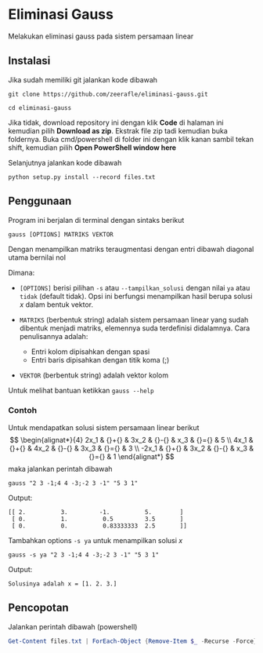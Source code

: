 # Eliminasi Gauss

Melakukan eliminasi gauss pada sistem persamaan linear

## Instalasi

Jika sudah memiliki git jalankan kode dibawah
```console
git clone https://github.com/zeerafle/eliminasi-gauss.git

cd eliminasi-gauss
```

Jika tidak, download repository ini dengan klik __Code__ di halaman ini kemudian pilih __Download as zip__. Ekstrak file zip tadi kemudian buka foldernya. Buka cmd/powershell di folder ini dengan klik kanan sambil tekan shift, kemudian pilih __Open PowerShell window here__

Selanjutnya jalankan kode dibawah
```console
python setup.py install --record files.txt
```

## Penggunaan

Program ini berjalan di terminal dengan sintaks berikut
```console
gauss [OPTIONS] MATRIKS VEKTOR
```

Dengan menampilkan matriks teraugmentasi dengan entri dibawah diagonal utama bernilai nol

Dimana:

- `[OPTIONS]` berisi pilihan `-s` atau `--tampilkan_solusi` dengan nilai `ya` atau `tidak` (default tidak). Opsi ini berfungsi menampilkan hasil berupa solusi $x$ dalam bentuk vektor.

- `MATRIKS` (berbentuk string) adalah sistem persamaan linear yang sudah dibentuk menjadi matriks, elemennya suda terdefinisi didalamnya. Cara penulisannya adalah:
    - Entri kolom dipisahkan dengan spasi
    - Entri baris dipisahkan dengan titik koma (;)

- `VEKTOR` (berbentuk string) adalah vektor kolom

Untuk melihat bantuan ketikkan `gauss --help`

### Contoh

Untuk mendapatkan solusi sistem persamaan linear berikut
$$
\begin{alignat*}{4}
    2x_1 & {}+{} &  3x_2 & {}-{} & x_3 & {}={} & 5 \\
    4x_1 & {}+{} &  4x_2 & {}-{} & 3x_3 & {}={} &  3 \\
    -2x_1 & {}+{} & 3x_2 & {}-{} & x_3 & {}={} & 1
\end{alignat*}
$$
maka jalankan perintah dibawah
```console
gauss "2 3 -1;4 4 -3;-2 3 -1" "5 3 1"
```
Output:
```console
[[ 2.          3.         -1.          5.        ] 
 [ 0.          1.          0.5         3.5       ] 
 [ 0.          0.          0.83333333  2.5       ]]
```

Tambahkan options `-s ya` untuk menampilkan solusi $x$
```console
gauss -s ya "2 3 -1;4 4 -3;-2 3 -1" "5 3 1"
```
Output:
```console
Solusinya adalah x = [1. 2. 3.]
```

## Pencopotan

Jalankan perintah dibawah (powershell)
```powershell
Get-Content files.txt | ForEach-Object {Remove-Item $_ -Recurse -Force}
```